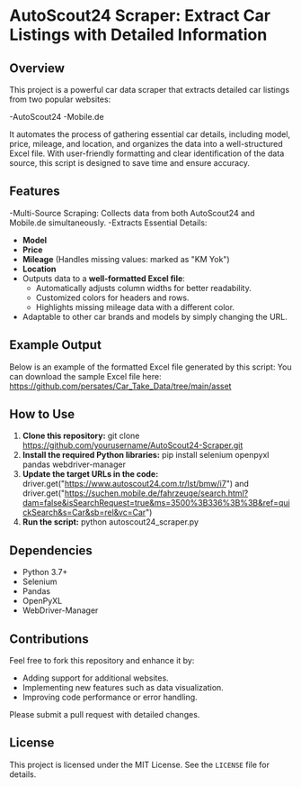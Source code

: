 # AutoScout24 Scraper: Extract Car Listings with Detailed Information
## Overview
This project is a powerful car data scraper that extracts detailed car listings from two popular websites:

-AutoScout24
-Mobile.de

It automates the process of gathering essential car details, including model, price, mileage, and location, and organizes the data into a well-structured Excel file. With user-friendly formatting and clear identification of the data source, this script is designed to save time and ensure accuracy.

## Features
-Multi-Source Scraping: Collects data from both AutoScout24 and Mobile.de simultaneously.
-Extracts Essential Details:
  - **Model**
  - **Price**
  - **Mileage** (Handles missing values: marked as "KM Yok")
  - **Location**
- Outputs data to a **well-formatted Excel file**:
  - Automatically adjusts column widths for better readability.
  - Customized colors for headers and rows.
  - Highlights missing mileage data with a different color.
- Adaptable to other car brands and models by simply changing the URL.
## Example Output
Below is an example of the formatted Excel file generated by this script:
You can download the sample Excel file here: https://github.com/persates/Car_Take_Data/tree/main/asset


## How to Use
1. **Clone this repository:** git clone https://github.com/yourusername/AutoScout24-Scraper.git  
2. **Install the required Python libraries:** pip install selenium openpyxl pandas webdriver-manager
3. **Update the target URLs in the code:** driver.get("https://www.autoscout24.com.tr/lst/bmw/i7") and driver.get("https://suchen.mobile.de/fahrzeuge/search.html?dam=false&isSearchRequest=true&ms=3500%3B336%3B%3B&ref=quickSearch&s=Car&sb=rel&vc=Car")
4. **Run the script:** python autoscout24_scraper.py


## Dependencies
- Python 3.7+
- Selenium
- Pandas
- OpenPyXL
- WebDriver-Manager
## Contributions
Feel free to fork this repository and enhance it by:
- Adding support for additional websites.
- Implementing new features such as data visualization.
- Improving code performance or error handling.

Please submit a pull request with detailed changes.

## License
This project is licensed under the MIT License. See the `LICENSE` file for details.




